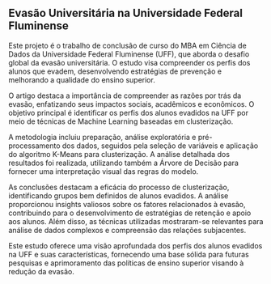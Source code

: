 ## Evasão Universitária na Universidade Federal Fluminense

Este projeto é o trabalho de conclusão de curso do MBA em Ciência de Dados da Universidade Federal Fluminense (UFF), que aborda o desafio global da evasão universitária. O estudo visa compreender os perfis dos alunos que evadem, desenvolvendo estratégias de prevenção e melhorando a qualidade do ensino superior.

O artigo destaca a importância de compreender as razões por trás da evasão, enfatizando seus impactos sociais, acadêmicos e econômicos. O objetivo principal é identificar os perfis dos alunos evadidos na UFF por meio de técnicas de Machine Learning baseadas em clusterização.

A metodologia incluiu preparação, análise exploratória e pré-processamento dos dados, seguidos pela seleção de variáveis e aplicação do algoritmo K-Means para clusterização. A análise detalhada dos resultados foi realizada, utilizando também a Árvore de Decisão para fornecer uma interpretação visual das regras do modelo.

As conclusões destacam a eficácia do processo de clusterização, identificando grupos bem definidos de alunos evadidos. A análise proporcionou insights valiosos sobre os fatores relacionados à evasão, contribuindo para o desenvolvimento de estratégias de retenção e apoio aos alunos. Além disso, as técnicas utilizadas mostraram-se relevantes para análise de dados complexos e compreensão das relações subjacentes.

Este estudo oferece uma visão aprofundada dos perfis dos alunos evadidos na UFF e suas características, fornecendo uma base sólida para futuras pesquisas e aprimoramento das políticas de ensino superior visando à redução da evasão.
